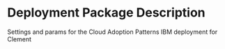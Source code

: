 # Deployment Package Description

Settings and params for the Cloud Adoption Patterns IBM deployment for Clement

